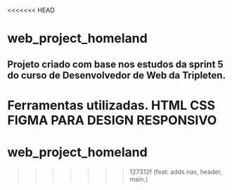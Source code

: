 <<<<<<< HEAD
# web_project_homeland
## Projeto criado com base nos estudos da sprint 5 do curso de Desenvolvedor de Web da Tripleten. 

Ferramentas utilizadas. 
HTML 
CSS
FIGMA PARA DESIGN RESPONSIVO
=======
# web_project_homeland
>>>>>>> 127312f (feat: adds nav, header, main.)
